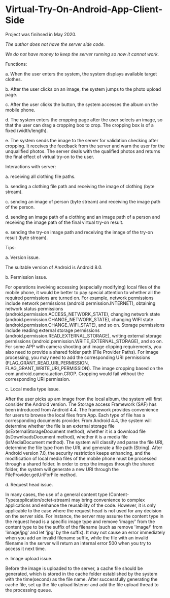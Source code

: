 # Virtual-Try-On-Android-App-Client-Side
Project was finihsed in May 2020. 

*The author does not have the server side code.*

*We do not have money to keep the server running so now it cannot work.*


Functions:

a. When the user enters the system, the system displays available target clothes.

b. After the user clicks on an image, the system jumps to the photo upload page. 

c. After the user clicks the button, the system accesses the album on the mobile phone. 

d. The system enters the cropping page after the user selects an image, so that the user can drag a cropping box to crop. The cropping box is of a fixed (width/length).

e. The system sends the image to the server for validation checking after cropping. It receives the feedback from the server and warn the user for the unqualified photos. The server deals with the qualified photos and returns the final effect of virtual try-on to the user.


Interactions with server:

a. receiving all clothing file paths.

b. sending a clothing file path and receiving the image of clothing (byte stream). 

c. sending an image of person (byte stream) and receiving the image path of the person.

d. sending an image path of a clothing and an image path of a person and receiving the image path of the final virtual try-on result.

e. sending the try-on image path and receiving the image of the try-on result (byte stream).


Tips:

a. Version issue. 

The suitable version of Android is Android 8.0.

b. Permission issue. 

For operations involving accessing (especially modifying) local files of the mobile phone, it would be better to pay special attention to whether all the required permissions are turned on. 
For example, network permissions include network permissions (android.permission.INTERNET), obtaining network status permissions (android.permission.ACCESS_NETWORK_STATE), changing network state (android.permission.CHANGE_NETWORK_STATE), changing WIFI state (android.permission.CHANGE_WIFI_STATE), and so on. 
Storage permissions include reading external storage permissions (android.permission.READ_EXTERNAL_STORAGE), writing external storage permissions (android.permission.WRITE_EXTERNAL_STORAGE), and so on.
For some APP with camera shooting and image clipping requirements, you also need to provide a shared folder path (File Provider Paths). 
For image processing, you may need to add the corresponding URI permissions (FLAG_GRANT_READ_URI_PERMISSION, FLAG_GRANT_WRITE_URI_PERMISSION). 
The image cropping based on the com.android.camera.action.CROP. Cropping would fail without the corresponding URI permission.

c. Local media type issue.

After the user picks up am image from the local album, the system will first consider the Android version. 
The Storage access Framework (SAF) has been introduced from Android 4.4. The framework provides convenience for users to browse the local files from App. 
Each type of file has a corresponding documents provider. 
From Android 4.4, the system will determine whether the file is an external storage file (isExternalStorageDocument method), whether it is a download file (isDownloadsDocument method), whether it is a media file (isMediaDocument method). The system will classify and parse the file URI, determine the file type from the URI, and generate a file path (String). 
After Android version 7.0, the security restriction keeps enhancing, and the modification of local media files of the mobile phone must be processed through a shared folder. 
In order to crop the images through the shared folder, the system will generate a new URI through the FileProvider.getUriForFile method.

d. Request head issue.

In many cases, the use of a general content type (Content-Type:application/octet-stream) may bring convenience to complex applications and enhance the reusability of the code. However, it is only applicable to the case where the request head is not used for any decision on the server side.
For instance, the server may assume the content type in the request head is a specific image type and remove 'image/' from the content type to be the suffix of the filename (such as remove 'image/' from 'image/jpg' and let 'jpg' by the suffix). It may not cause an error immediately when you add an invalid filename suffix, while the file with an invalid filename in the server will return an internal error 500 when you try to access it next time.

e. Image upload issue.

Before the image is uploaded to the server, a cache file should be generated, which is stored in the cache folder established by the system with the time(second) as the file name. 
After successfully generating the cache file, set up the file upload listener and add the file upload thread to the processing queue.
